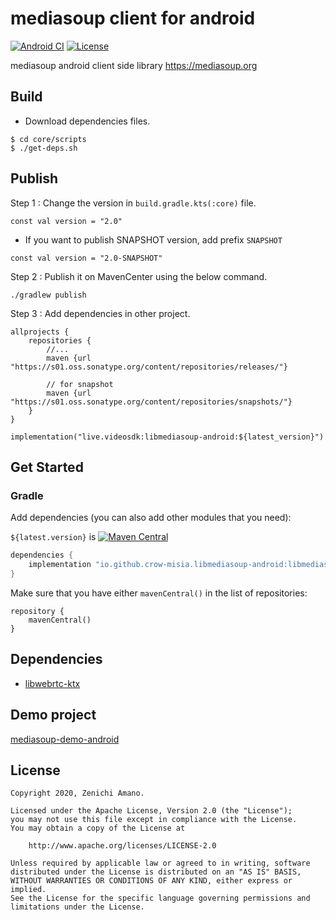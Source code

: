 # mediasoup client for android

[![Android CI](https://github.com/crow-misia/libmediasoup-android/workflows/Android%20CI/badge.svg)](https://github.com/crow-misia/libmediasoup-android/actions)
[![License](https://img.shields.io/github/license/crow-misia/libmediasoup-android)](LICENSE)

mediasoup android client side library https://mediasoup.org

## Build

- Download dependencies files.

```
$ cd core/scripts
$ ./get-deps.sh
```

## Publish

Step 1 : Change the version in `build.gradle.kts(:core)` file.

```
const val version = "2.0"
```

- If you want to publish SNAPSHOT version, add prefix `SNAPSHOT`

```
const val version = "2.0-SNAPSHOT"
```


Step 2 : Publish it on MavenCenter using the below command.

```
./gradlew publish 
```

Step 3 : Add dependencies in other project.

```
allprojects {
    repositories {
        //...
        maven {url "https://s01.oss.sonatype.org/content/repositories/releases/"}

        // for snapshot
        maven {url "https://s01.oss.sonatype.org/content/repositories/snapshots/"}
    }
}
```

```
implementation("live.videosdk:libmediasoup-android:${latest_version}")
```


## Get Started

### Gradle

Add dependencies (you can also add other modules that you need):

`${latest.version}` is [![Maven Central](https://img.shields.io/maven-central/v/io.github.crow-misia.libmediasoup-android/libmediasoup-android.svg?label=Maven%20Central)](https://search.maven.org/search?q=g:%22io.github.crow-misia.libmediasoup-android%22%20AND%20a:%22libmediasoup-android%22)

```groovy
dependencies {
    implementation "io.github.crow-misia.libmediasoup-android:libmediasoup-android:${latest.version}"
}
```

Make sure that you have either `mavenCentral()` in the list of repositories:

```
repository {
    mavenCentral()
}
```

## Dependencies

* [libwebrtc-ktx](https://github.com/crow-misia/libwebrtc-ktx)

## Demo project

[mediasoup-demo-android](https://github.com/crow-misia/mediasoup-demo-android)

## License

```
Copyright 2020, Zenichi Amano.

Licensed under the Apache License, Version 2.0 (the "License");
you may not use this file except in compliance with the License.
You may obtain a copy of the License at

    http://www.apache.org/licenses/LICENSE-2.0

Unless required by applicable law or agreed to in writing, software
distributed under the License is distributed on an "AS IS" BASIS,
WITHOUT WARRANTIES OR CONDITIONS OF ANY KIND, either express or implied.
See the License for the specific language governing permissions and
limitations under the License.
```

